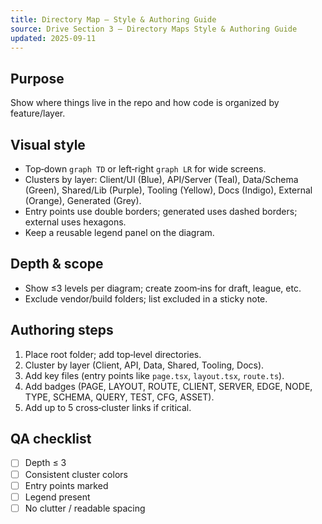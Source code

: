 ```yaml
---
title: Directory Map — Style & Authoring Guide
source: Drive Section 3 — Directory Maps Style & Authoring Guide
updated: 2025-09-11
---
```


## Purpose
Show where things live in the repo and how code is organized by feature/layer.

## Visual style
- Top‑down `graph TD` or left‑right `graph LR` for wide screens.
- Clusters by layer: Client/UI (Blue), API/Server (Teal), Data/Schema (Green), Shared/Lib (Purple), Tooling (Yellow), Docs (Indigo), External (Orange), Generated (Grey).
- Entry points use double borders; generated uses dashed borders; external uses hexagons.
- Keep a reusable legend panel on the diagram.

## Depth & scope
- Show ≤3 levels per diagram; create zoom‑ins for draft, league, etc.
- Exclude vendor/build folders; list excluded in a sticky note.

## Authoring steps
1) Place root folder; add top‑level directories.
2) Cluster by layer (Client, API, Data, Shared, Tooling, Docs).
3) Add key files (entry points like `page.tsx`, `layout.tsx`, `route.ts`).
4) Add badges (PAGE, LAYOUT, ROUTE, CLIENT, SERVER, EDGE, NODE, TYPE, SCHEMA, QUERY, TEST, CFG, ASSET).
5) Add up to 5 cross‑cluster links if critical.

## QA checklist
- [ ] Depth ≤ 3
- [ ] Consistent cluster colors
- [ ] Entry points marked
- [ ] Legend present
- [ ] No clutter / readable spacing
